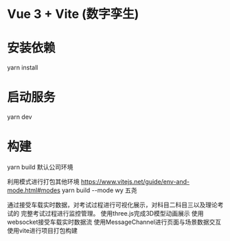# Vue 3 + Vite (数字孪生)

# 安装依赖

yarn install

# 启动服务

yarn dev

# 构建

yarn build 默认公司环境

利用模式进行打包其他环境 https://www.vitejs.net/guide/env-and-mode.html#modes
yarn build --mode wy 五尧

通过接受车载实时数据，对考试过程进行可视化展示，对科目二科目三以及理论考试的
完整考试过程进行监控管理。
使用three.js完成3D模型动画展示
使用websocket接受车载实时数据流
使用MessageChannel进行页面与场景数据交互
使用vite进行项目打包构建




